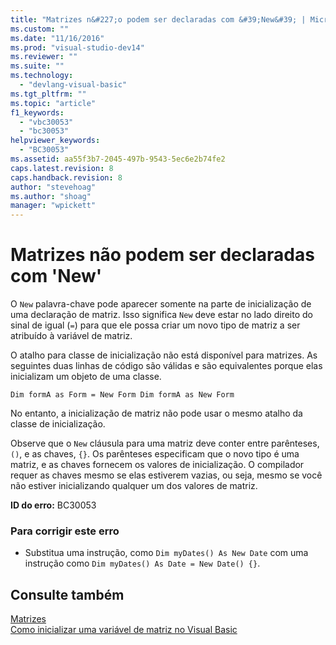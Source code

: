 ```yaml
---
title: "Matrizes n&#227;o podem ser declaradas com &#39;New&#39; | Microsoft Docs"
ms.custom: ""
ms.date: "11/16/2016"
ms.prod: "visual-studio-dev14"
ms.reviewer: ""
ms.suite: ""
ms.technology: 
  - "devlang-visual-basic"
ms.tgt_pltfrm: ""
ms.topic: "article"
f1_keywords: 
  - "vbc30053"
  - "bc30053"
helpviewer_keywords: 
  - "BC30053"
ms.assetid: aa55f3b7-2045-497b-9543-5ec6e2b74fe2
caps.latest.revision: 8
caps.handback.revision: 8
author: "stevehoag"
ms.author: "shoag"
manager: "wpickett"
---
```

# Matrizes n&#227;o podem ser declaradas com &#39;New&#39;
O `New` palavra\-chave pode aparecer somente na parte de inicialização de uma declaração de matriz. Isso significa `New` deve estar no lado direito do sinal de igual \(`=`\) para que ele possa criar um novo tipo de matriz a ser atribuído à variável de matriz.  
  
 O atalho para classe de inicialização não está disponível para matrizes. As seguintes duas linhas de código são válidas e são equivalentes porque elas inicializam um objeto de uma classe.  
  
```  
Dim formA as Form = New Form Dim formA as New Form  
```  
  
 No entanto, a inicialização de matriz não pode usar o mesmo atalho da classe de inicialização.  
  
 Observe que o `New` cláusula para uma matriz deve conter entre parênteses, `()`, e as chaves, `{}`. Os parênteses especificam que o novo tipo é uma matriz, e as chaves fornecem os valores de inicialização. O compilador requer as chaves mesmo se elas estiverem vazias, ou seja, mesmo se você não estiver inicializando qualquer um dos valores de matriz.  
  
 **ID do erro:** BC30053  
  
### Para corrigir este erro  
  
-   Substitua uma instrução, como `Dim myDates() As New Date` com uma instrução como `Dim myDates() As Date = New Date() {}`.  
  
## Consulte também  
 [Matrizes](../../visual-basic/programming-guide/language-features/arrays/index.md)   
 [Como inicializar uma variável de matriz no Visual Basic](../../visual-basic/programming-guide/language-features/arrays/how-to-initialize-an-array-variable.md)
